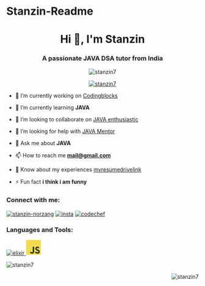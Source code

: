 # Stanzin-Readme


<h1 align="center">Hi 👋, I'm Stanzin</h1>
<h3 align="center">A passionate JAVA DSA tutor from India</h3>

<p align="center"> <img src="https://komarev.com/ghpvc/?username=stanzin7&label=Profile%20views&color=0e75b6&style=flat" alt="stanzin7" /> </p>

<p align="center"> <a href="https://github.com/ryo-ma/github-profile-trophy"><img src="https://github-profile-trophy.vercel.app/?username=stanzin7" alt="stanzin7" /></a> </p>

- 🔭 I’m currently working on [Codingblocks](linkk)

- 🌱 I’m currently learning **JAVA**

- 👯 I’m looking to collaborate on [JAVA enthusiastic](linkk)

- 🤝 I’m looking for help with [JAVA Mentor](linkk)

- 💬 Ask me about **JAVA**

- 📫 How to reach me **mail@gmail.com**

- 📄 Know about my experiences [myresumedrivelink](myresumedrivelink)

- ⚡ Fun fact **i think i am funny**

<h3 align="left">Connect with me:</h3>
<p align="left">
<a href="https://linkedin.com/in/stanzin-norzang" target="blank"><img align="center" src="https://raw.githubusercontent.com/rahuldkjain/github-profile-readme-generator/master/src/images/icons/Social/linked-in-alt.svg" alt="stanzin-norzang" height="30" width="40" /></a>
<a href="https://instagram.com/insta" target="blank"><img align="center" src="https://raw.githubusercontent.com/rahuldkjain/github-profile-readme-generator/master/src/images/icons/Social/instagram.svg" alt="insta" height="30" width="40" /></a>
<a href="https://www.codechef.com/users/codechef" target="blank"><img align="center" src="https://cdn.jsdelivr.net/npm/simple-icons@3.1.0/icons/codechef.svg" alt="codechef" height="30" width="40" /></a>
</p>

<h3 align="left">Languages and Tools:</h3>
<p align="left"> <a href="https://elixir-lang.org" target="_blank" rel="noreferrer"> <img src="https://www.vectorlogo.zone/logos/elixir-lang/elixir-lang-icon.svg" alt="elixir" width="40" height="40"/> </a> <a href="https://developer.mozilla.org/en-US/docs/Web/JavaScript" target="_blank" rel="noreferrer"> <img src="https://raw.githubusercontent.com/devicons/devicon/master/icons/javascript/javascript-original.svg" alt="javascript" width="40" height="40"/> </a> </p>

<p>&nbsp;<img align="left" src="https://github-readme-stats.vercel.app/api?username=stanzin7&show_icons=true&locale=en" alt="stanzin7" /></p>

<p><img align="right" src="https://github-readme-streak-stats.herokuapp.com/?user=stanzin7&" alt="stanzin7" /></p>
